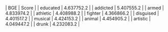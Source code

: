 | BGE | Score |
| educated | 4.637752.2 |
| addicted | 5.407555.2 |
| armed | 4.833974.2 |
| athletic | 4.408988.2 |
| fighter | 4.366866.2 |
| disguised | 4.401517.2 |
| musical | 4.424153.2 |
| animal | 4.454905.2 |
| artistic | 4.049447.2 |
| drunk | 4.232083.2 |

